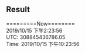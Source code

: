 

## Result
=========Now======== <br>
2019/10/15 下午2:23:56 <br>
UTC: 308845436786.05 <br>
Time: 2019/10/15 下午10:23:56

